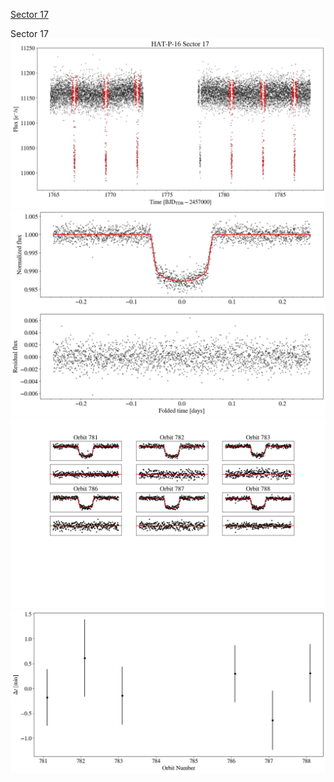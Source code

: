 [Sector 17](#sector17)

<a name = "sector17"></a>
Sector 17
![alt text](/tt/HAT-P-16_Sector_17/HAT-P-16_Sector_17_a_TimeSeries.png)
![alt text](/tt/HAT-P-16_Sector_17/HAT-P-16_Sector_17_b_FoldedLightCurve.png)
![alt text](/tt/HAT-P-16_Sector_17/HAT-P-16_Sector_17_b_IndividualTransitsWithFit.png)
![alt text](/tt/HAT-P-16_Sector_17/HAT-P-16_Sector_17_c_TimingResiduals.png)

